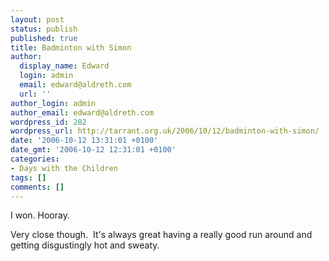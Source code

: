 ```yaml
---
layout: post
status: publish
published: true
title: Badminton with Simon
author:
  display_name: Edward
  login: admin
  email: edward@aldreth.com
  url: ''
author_login: admin
author_email: edward@aldreth.com
wordpress_id: 282
wordpress_url: http://tarrant.org.uk/2006/10/12/badminton-with-simon/
date: '2006-10-12 13:31:01 +0100'
date_gmt: '2006-10-12 12:31:01 +0100'
categories:
- Days with the Children
tags: []
comments: []
---
```


I won. Hooray.

Very close though.  It\'s always great having a really good run around
and getting disgustingly hot and sweaty.

